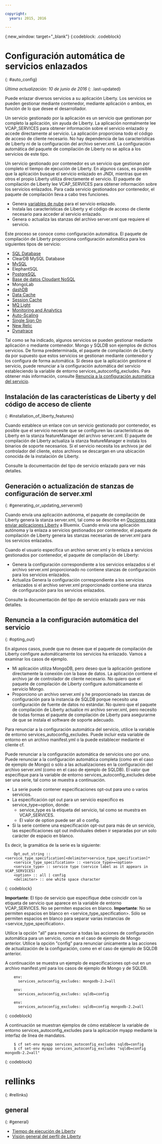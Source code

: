 ```yaml
---

copyright:
  years: 2015, 2016

---
```


{:new_window: target="_blank"}
{:codeblock: .codeblock}


# Configuración automática de servicios enlazados
{: #auto_config}

*Última actualización: 10 de junio de 2016*
{: .last-updated}

Puede enlazar diversos servicios a su aplicación Liberty. Los servicios se pueden gestionar mediante contenedor, mediante aplicación o ambos, en función de lo que desee el desarrollador.

Un servicio gestionado por la aplicación es un servicio que gestionan por completo la aplicación, sin ayuda de Liberty. La aplicación normalmente lee VCAP_SERVICES para obtener información sobre el servicio enlazado y accede directamente al servicio. La aplicación proporciona todo el código de acceso de cliente necesario. No hay dependencia de las características de Liberty ni de la configuración del archivo server.xml. La configuración automática del paquete de compilación de Liberty no se aplica a los servicios de este tipo.

Un servicio gestionado por contenedor es un servicio que gestionan por completo el tiempo de ejecución de Liberty. En algunos casos, es posible que la aplicación busque el servicio enlazado en JNDI, mientras que en otros el propio Liberty utiliza directamente el servicio. El paquete de compilación de Liberty lee VCAP_SERVICES para obtener información sobre los servicios enlazados. Para cada servicio gestionados por contenedor, el paquete de compilación lleva a cabo tres funciones.

* Genera [variables de nube](optionsForPushing.html#accessing_info_of_bound_services) para el servicio enlazado.
* Instala las características de Liberty y el código de acceso de cliente necesario para acceder al servicio enlazado.
* Genera o actualiza las stanzas del archivo server.xml que requiere el servicio.

Este proceso se conoce como configuración automática.
El paquete de compilación de Liberty proporciona configuración automática para los siguientes tipos de servicio:

* [ SQL Database](../../services/SQLDB/index.html#SQLDB)
* ClearDB MySQL Database
* [ MySQL](../../services/MySQL/index.html#MySQL)
* ElephantSQL
* [ PostgreSQL](../../services/PostgreSQL/index.html#PostgreSQL)
* [Base de datos Cloudant NoSQL](../../services/Cloudant/index.html#Cloudant)
* MongoLab
* [dashDB](../../services/dashDB/index.html#dashDB)
* [ Data
Cache](../../services/DataCache/index.html#data_cache)
* [ Session Cache](../../services/SessionCache/index.html#session_cache)
* [ MQ
Light](../../services/MQLight/index.html#mqlight010)
* [Monitoring and Analytics](../..//services/monana/index.html#gettingstartedtemplate)
* [Auto-Scaling](../../services/Auto-Scaling/index.html#autoscaling)
* [Single Sign On](../../services/SingleSignOn/index.html#sso_gettingstarted)
* [New Relic](newRelic.html)
* [Dynatrace](dynatrace.html)

Tal como se ha indicado, algunos servicios se pueden gestionar mediante aplicación o mediante contenedor. Mongo y SQLDB son ejemplos de dichos servicios. De forma predeterminada, el paquete de compilación de Liberty da por supuesto que estos servicios se gestionan mediante contenedor y los configura de forma automática. Si desea que la aplicación gestione el servicio, puede renunciar a la configuración automática del servicio estableciendo la variable de entorno services_autoconfig_excludes. Para obtener más información, consulte [Renuncia a la configuración automática del servicio](autoConfig.html#opting_out).

## Instalación de las características de Liberty y del código de acceso de cliente
{: #installation_of_liberty_features}

Cuando establece un enlace con un servicio gestionado por contenedor, es posible que el servicio necesite que se configuren las características de Liberty en la stanza featureManager del archivo server.xml. El paquete de compilación de Liberty actualiza la stanza featureManager e instala los binarios de soporte necesarios. Si el servicio necesita los archivos jar del controlador del cliente, estos archivos se descargan en una ubicación conocida de la instalación de Liberty.

Consulte la documentación del tipo de servicio enlazado para ver más detalles.

## Generación o actualización de stanzas de configuración de server.xml
{: #generating_or_updating_serverxml}

Cuando envía una aplicación autónoma, el paquete de compilación de Liberty genera la stanza server.xml, tal como se describe en [Opciones para enviar aplicaciones Liberty](optionsForPushing.html#options_for_pushing) a Bluemix. Cuando envía una aplicación autónoma y la enlaza a servicios gestionados por contenedor, el paquete de compilación de Liberty genera las stanzas necesarias de server.xml para los servicios enlazados.

Cuando el usuario especifica un archivo server.xml y lo enlaza a servicios gestionados por contenedor,
el paquete de compilación de Liberty:

* Genera la configuración correspondiente a los servicios enlazados si el archivo server.xml proporcionado no contiene stanzas de configuración para los servicios enlazados.
* Actualiza Genera la configuración correspondiente a los servicios enlazados si el archivo server.xml proporcionado contiene una stanza de configuración para los servicios enlazados.

Consulte la documentación del tipo de servicio enlazado para ver más detalles.

## Renuncia a la configuración automática del servicio
{: #opting_out}

En algunos casos, puede que no desee que el paquete de compilación de Liberty configure automáticamente los servicios ha enlazado. Vamos a examinar los casos de ejemplo.

* Mi aplicación utiliza MongoDB, pero deseo que la aplicación gestione directamente la conexión con la base de datos. La aplicación contiene el archivo jar de controlador de cliente necesario. No quiero que el paquete de compilación de Liberty configure automáticamente el servicio Mongo.
* Proporciono un archivo server.xml y he proporcionado las stanzas de configuración para la instancia de SQLDB porque necesito una configuración de fuente de datos no estándar. No quiero que el paquete de compilación de Liberty actualice mi archivo server.xml, pero necesito de todas formas el paquete de compilación de Liberty para asegurarme de que se instala el software de soporte adecuado.

Para renunciar a la configuración automática del servicio, utilice la variable de entorno services_autoconfig_excludes. Puede incluir esta variable de entorno en un archivo manifest.yml o la puede establecer mediante el cliente cf.

Puede renunciar a la configuración automática de servicios uno por uno. Puede renunciar a la configuración automática completa (como en el caso de ejemplo de Mongo) o sólo a las actualizaciones en la configuración del archivo server.xml (como en el caso de ejemplo de SQLDB). El valor que especifique para la variable de entorno services_autoconfig_excludes debe ser una serie, tal como se muestra a continuación.

* La serie puede contener especificaciones opt-out para uno o varios servicios.
* La especificación opt out para un servicio específico es service_type=option, donde:
  * service_type es la etiqueta del servicio, tal como se muestra en
VCAP_SERVICES.
  * El valor de option puede ser all o config.
* Si la serie contiene una especificación opt-out para más de un servicio,
las especificaciones opt out individuales deben ir separadas por un solo carácter de espacio en blanco.

Es decir, la gramática de la serie es la siguiente:

```
    Opt_out_string :: <service_type_specification[<delimiter>service_type_specification]*
    <service_type_specification> :: <service_type>=<option>
    <service_type> :: service type (service label as it appears in VCAP_SERVICES)
    <option> :: all | config
    <delimiter> :: one white space character
```
{: codeblock}

**Importante**: El tipo de servicio que especifique debe coincidir con la etiqueta de servicio que aparece en la variable de entorno VCAP_SERVICES. No se permiten espacios en blanco.
**Importante**: No se permiten espacios en blanco en <service_type_specification>. Sólo se permiten espacios en blanco para separar varias instancias de <service_type_specification>.

Utilice la opción "all" para renunciar a todas las acciones de configuración automática para un servicio, como en el caso de ejemplo de Mongo anterior. Utilice la opción "config" para renunciar únicamente a las acciones de actualización de la configuración, como en el caso de ejemplo de SQLDB anterior.

A continuación se muestra un ejemplo de especificaciones opt-out en un archivo manifest.yml para los casos de ejemplo de Mongo y de SQLDB.

```
    env:
      services_autoconfig_excludes: mongodb-2.2=all

    env:
      services_autoconfig_excludes: sqldb=config

    env:
      services_autoconfig_excludes: sqldb=config mongodb-2.2=all
```
{: codeblock}

A continuación se muestran ejemplos de cómo establecer la variable
de entorno services_autoconfig_excludes para la aplicación
myapp mediante la interfaz de línea de mandatos.

```
    $ cf set-env myapp services_autoconfig_excludes sqldb=config
    $ cf set-env myapp services_autoconfig_excludes "sqldb=config mongodb-2.2=all"
```
{: codeblock}

# rellinks
{: #rellinks}
## general
{: #general}
* [Tiempo de ejecución de Liberty](index.html)
* [Visión general del perfil de Liberty](http://www-01.ibm.com/support/knowledgecenter/SSAW57_8.5.5/com.ibm.websphere.wlp.nd.doc/ae/cwlp_about.html)
